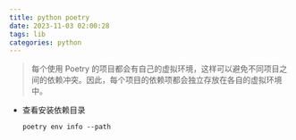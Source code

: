 ```yaml
---
title: python poetry
date: 2023-11-03 02:00:28
tags: lib
categories: python
---
```


> 每个使用 Poetry 的项目都会有自己的虚拟环境，这样可以避免不同项目之间的依赖冲突。因此，每个项目的依赖项都会独立存放在各自的虚拟环境中。

- 查看安装依赖目录

  ```shell
  poetry env info --path
  ```

  